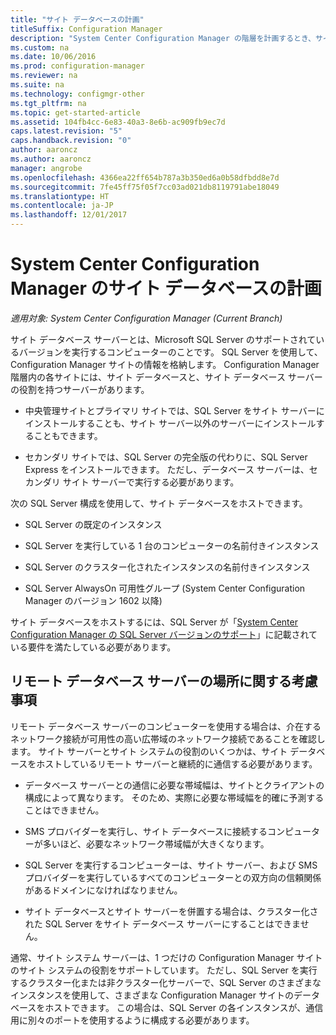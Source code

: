 ```yaml
---
title: "サイト データベースの計画"
titleSuffix: Configuration Manager
description: "System Center Configuration Manager の階層を計画するとき、サイト データベースとサイト データベース サーバーの役割を考える必要があります。"
ms.custom: na
ms.date: 10/06/2016
ms.prod: configuration-manager
ms.reviewer: na
ms.suite: na
ms.technology: configmgr-other
ms.tgt_pltfrm: na
ms.topic: get-started-article
ms.assetid: 104fb4cc-6e83-40a3-8e6b-ac909fb9ec7d
caps.latest.revision: "5"
caps.handback.revision: "0"
author: aaroncz
ms.author: aaroncz
manager: angrobe
ms.openlocfilehash: 4366ea22ff654b787a3b350ed6a0b58dfbdd8e7d
ms.sourcegitcommit: 7fe45ff75f05f7cc03ad021db8119791abe18049
ms.translationtype: HT
ms.contentlocale: ja-JP
ms.lasthandoff: 12/01/2017
---
```

# <a name="plan-for-the-site-database-for-system-center-configuration-manager"></a>System Center Configuration Manager のサイト データベースの計画

*適用対象: System Center Configuration Manager (Current Branch)*

サイト データベース サーバーとは、Microsoft SQL Server のサポートされているバージョンを実行するコンピューターのことです。 SQL Server を使用して、Configuration Manager サイトの情報を格納します。 Configuration Manager 階層内の各サイトには、サイト データベースと、サイト データベース サーバーの役割を持つサーバーがあります。  

-   中央管理サイトとプライマリ サイトでは、SQL Server をサイト サーバーにインストールすることも、サイト サーバー以外のサーバーにインストールすることもできます。  

-   セカンダリ サイトでは、SQL Server の完全版の代わりに、SQL Server Express をインストールできます。 ただし、データベース サーバーは、セカンダリ サイト サーバーで実行する必要があります。  

次の SQL Server 構成を使用して、サイト データベースをホストできます。  

-   SQL Server の既定のインスタンス  

-   SQL Server を実行している 1 台のコンピューターの名前付きインスタンス  

-   SQL Server のクラスター化されたインスタンスの名前付きインスタンス  

-   SQL Server AlwaysOn 可用性グループ (System Center Configuration Manager のバージョン 1602 以降)


サイト データベースをホストするには、SQL Server が「[System Center Configuration Manager の SQL Server バージョンのサポート](../../../core/plan-design/configs/support-for-sql-server-versions.md)」に記載されている要件を満たしている必要があります。  



## <a name="remote-database-server-location-considerations"></a>リモート データベース サーバーの場所に関する考慮事項  

リモート データベース サーバーのコンピューターを使用する場合は、介在するネットワーク接続が可用性の高い広帯域のネットワーク接続であることを確認します。 サイト サーバーとサイト システムの役割のいくつかは、サイト データベースをホストしているリモート サーバーと継続的に通信する必要があります。

-   データベース サーバーとの通信に必要な帯域幅は、サイトとクライアントの構成によって異なります。 そのため、実際に必要な帯域幅を的確に予測することはできません。  

-   SMS プロバイダーを実行し、サイト データベースに接続するコンピューターが多いほど、必要なネットワーク帯域幅が大きくなります。  

-   SQL Server を実行するコンピューターは、サイト サーバー、および SMS プロバイダーを実行しているすべてのコンピューターとの双方向の信頼関係があるドメインになければなりません。  

-   サイト データベースとサイト サーバーを併置する場合は、クラスター化された SQL Server をサイト データベース サーバーにすることはできません。  


通常、サイト システム サーバーは、1 つだけの Configuration Manager サイトのサイト システムの役割をサポートしています。 ただし、SQL Server を実行するクラスター化または非クラスター化サーバーで、SQL Server のさまざまなインスタンスを使用して、さまざまな Configuration Manager サイトのデータベースをホストできます。 この場合は、SQL Server の各インスタンスが、通信用に別々のポートを使用するように構成する必要があります。  
